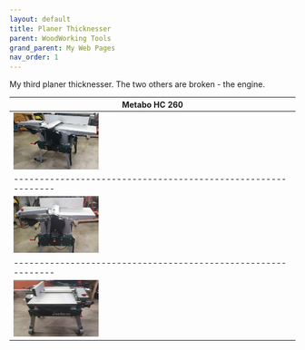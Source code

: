 ```yaml
---
layout: default
title: Planer Thicknesser
parent: WoodWorking Tools
grand_parent: My Web Pages
nav_order: 1
---
```

My third planer thicknesser. The two others are broken - the engine. 


| Metabo HC 260                                                  |
|----------------------------------------------------------------|
| <img src="media/Metabo_HC260.jpg" width="150" height="100">    |
| -------------------------------------------------------------  |
| <img src="media/Metabo_HC260_1.jpg" width="150" height="100">  |
| -------------------------------------------------------------  |
| <img src="media/Metabo_HC260_21.jpg" width="150" height="100"> | 
